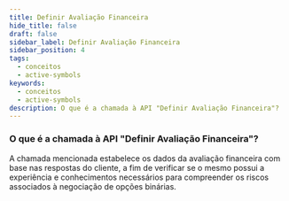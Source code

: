 ```yaml
---
title: Definir Avaliação Financeira
hide_title: false
draft: false
sidebar_label: Definir Avaliação Financeira
sidebar_position: 4
tags:
  - conceitos
  - active-symbols
keywords:
  - conceitos
  - active-symbols
description: O que é a chamada à API "Definir Avaliação Financeira"?
---
```


### O que é a chamada à API "Definir Avaliação Financeira"?

A chamada mencionada estabelece os dados da avaliação financeira com base nas respostas do cliente, a fim de verificar se o mesmo possui a experiência e conhecimentos necessários para compreender os riscos associados à negociação de opções binárias.
